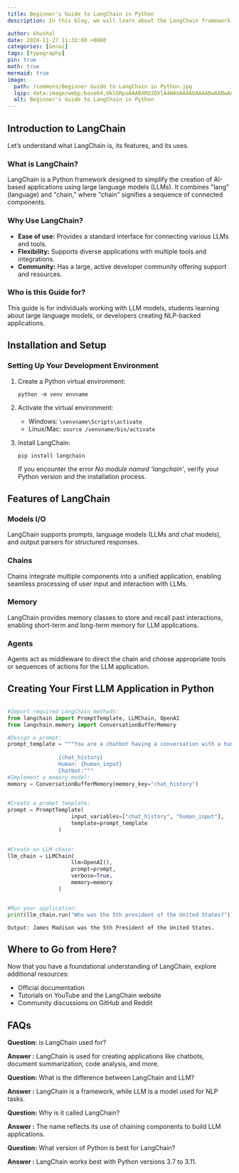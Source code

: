 ```yaml
---
title: Beginner's Guide to LangChain in Python
description: In this blog, we will learn about the LangChain framework, which is used to develop LLM applications that include ChatGPT with memory and long-term memory. These features will be explored in detail in future tutorials.

author: khushal
date: 2024-11-27 11:33:00 +0800
categories: [Genai]
tags: [typography]
pin: true
math: true
mermaid: true
image:
  path: /commons/Beginner Guide to LangChain in Python.jpg
  lqip: data:image/webp;base64,UklGRpoAAABXRUJQVlA4WAoAAAAQAAAADwAABwAAQUxQSDIAAAARL0AmbZurmr57yyIiqE8oiG0bejIYEQTgqiDA9vqnsUSI6H+oAERp2HZ65qP/VIAWAFZQOCBCAAAA8AEAnQEqEAAIAAVAfCWkAALp8sF8rgRgAP7o9FDvMCkMde9PK7euH5M1m6VWoDXf2FkP3BqV0ZYbO6NA/VFIAAAA
  alt: Beginner's Guide to LangChain in Python
---
```




## Introduction to LangChain
Let’s understand what LangChain is, its features, and its uses.

### What is LangChain?

LangChain is a Python framework designed to simplify the creation of AI-based applications using large language models (LLMs). It combines "lang" (language) and "chain," where "chain" signifies a sequence of connected components.

### Why Use LangChain?

*   **Ease of use:** Provides a standard interface for connecting various LLMs and tools.
*   **Flexibility:** Supports diverse applications with multiple tools and integrations.
*   **Community:** Has a large, active developer community offering support and resources.

### Who is this Guide for?

This guide is for individuals working with LLM models, students learning about large language models, or developers creating NLP-backed applications.

Installation and Setup
----------------------

### Setting Up Your Development Environment

1.  Create a Python virtual environment:
    
        python -m venv envname
    
2.  Activate the virtual environment:
    *   Windows: `\venvname\Scripts\activate`
    *   Linux/Mac: `source /venvname/bin/activate`
3.  Install LangChain:
    
        pip install langchain
    
    If you encounter the error _No module named 'langchain'_, verify your Python version and the installation process.
    

Features of LangChain
---------------------

### Models I/O

LangChain supports prompts, language models (LLMs and chat models), and output parsers for structured responses.

### Chains

Chains integrate multiple components into a unified application, enabling seamless processing of user input and interaction with LLMs.

### Memory

LangChain provides memory classes to store and recall past interactions, enabling short-term and long-term memory for LLM applications.

### Agents

Agents act as middleware to direct the chain and choose appropriate tools or sequences of actions for the LLM application.

Creating Your First LLM Application in Python
---------------------------------------------
```python

#Import required LangChain methods:
from langchain import PromptTemplate, LLMChain, OpenAI
from langchain.memory import ConversationBufferMemory

#Design a prompt:
prompt_template = """You are a chatbot having a conversation with a human.
                
                {chat_history}
                Human: {human_input}
                Chatbot:"""   
#Implement a memory model:    
memory = ConversationBufferMemory(memory_key="chat_history")
    

#Create a prompt template:
prompt = PromptTemplate(
                    input_variables=["chat_history", "human_input"],
                    template=prompt_template
                )
    

#Create an LLM chain:    
llm_chain = LLMChain(
                    llm=OpenAI(),
                    prompt=prompt,
                    verbose=True,
                    memory=memory
                )


#Run your application:
print(llm_chain.run("Who was the 5th president of the United States?"))
```
    
    Output: James Madison was the 5th President of the United States.
    

Where to Go from Here?
----------------------

Now that you have a foundational understanding of LangChain, explore additional resources:

*   Official documentation
*   Tutorials on YouTube and the LangChain website
*   Community discussions on GitHub and Reddit

FAQs
----

**Question:** is LangChain used for?

**Answer :** LangChain is used for creating applications like chatbots, document summarization, code analysis, and more.

**Question:** What is the difference between LangChain and LLM?

**Answer :** LangChain is a framework, while LLM is a model used for NLP tasks.

**Question:** Why is it called LangChain?

**Answer :** The name reflects its use of chaining components to build LLM applications.

**Question:** What version of Python is best for LangChain?

**Answer :** LangChain works best with Python versions 3.7 to 3.11.

<script type="application/ld+json">
{
  "@context": "https://schema.org",
  "@type": "FAQPage",
  "mainEntity": [{
    "@type": "Question",
    "name": "What is LangChain used for?",
    "acceptedAnswer": {
      "@type": "Answer",
      "text": "LangChain can be used for various applications, including Chatbots, Document summarisation, Code analysis, Question answering, Natural language generation, Text classification and Sentiment analysis."
    }
  },{
    "@type": "Question",
    "name": "What is the difference between LangChain and LLM?",
    "acceptedAnswer": {
      "@type": "Answer",
      "text": "The core difference between langchain and LLM is that langchain is a python framework, and the LLM is the large language model or an AI model used for NLP tasks."
    }
  },{
    "@type": "Question",
    "name": "Why is it called LangChain?",
    "acceptedAnswer": {
      "@type": "Answer",
      "text": "The reason behind the word langchain is that langchain uses the chain method to develop the LLM model, which is called the large language model; that's why it's called langchain."
    }
  },{
    "@type": "Question",
    "name": "What version of Python for LangChain?",
    "acceptedAnswer": {
      "@type": "Answer",
      "text": "Most subtable python versions will be 3.7 to 3.11 for langchain use."
    }
  }]
}
</script>